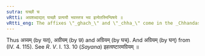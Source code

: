 ```yaml
---
sutra: घच्छौ च
vRtti: अग्रशब्दाद्यत् घच्छौ प्रत्ययौ भवस्तत्र भव इत्येतस्मिन्विषये ॥
vRtti_eng: The affixes \"_ghach_\" and \"_chha_\" come in the _Chhandas_ in the sense of \"what stays there\", after the word \"_agra_.'
---
```

Thus अग्र्यम् (by यत्), अग्रीयम् (by छ) and अग्रियम् (by घच्). And अग्रियम् (by घन्) from (IV. 4. 115). See _R_. _V_. I. 13. 10 (_Sayana_) इहत्वष्टारमग्रियम् ॥
